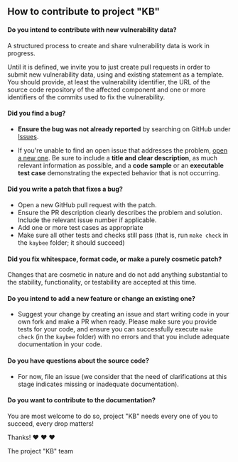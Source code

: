 ## How to contribute to project "KB"

#### **Do you intend to contribute with new vulnerability data?**

A structured process to create and share vulnerability data is work in progress.

Until it is defined, we invite you to just create pull requests in order to
submit new vulnerability data, using and existing statement as a template. You
should provide, at least the vulnerability identifier, the URL of the source
code repository of the affected component and one or more identifiers of the
commits used to fix the vulnerability.

#### **Did you find a bug?**

* **Ensure the bug was not already reported** by searching on GitHub under
  [Issues](https://github.com/sap/project-kb/issues).

* If you're unable to find an open issue that addresses the problem, [open a new
  one](https://github.com/sap/project-kb/issues/new). Be sure to include a
  **title and clear description**, as much relevant information as possible, and
  a **code sample** or an **executable test case** demonstrating the expected
  behavior that is not occurring.


#### **Did you write a patch that fixes a bug?**

* Open a new GitHub pull request with the patch.
* Ensure the PR description clearly describes the problem and solution. Include
  the relevant issue number if applicable.
* Add one or more test cases as appropriate
* Make sure all other tests and checks still pass (that is, run `make check` in
  the `kaybee` folder; it should succeed)

#### **Did you fix whitespace, format code, or make a purely cosmetic patch?**

Changes that are cosmetic in nature and do not add anything substantial to the
stability, functionality, or testability are accepted at this time.

#### **Do you intend to add a new feature or change an existing one?**

* Suggest your change by creating an issue  and start writing code in your own
  fork and make a PR when ready. Please make sure you provide tests for your
  code, and ensure you can successfully execute `make check` (in the `kaybee`
  folder) with no errors and that you include adequate documentation in your
  code.




#### **Do you have questions about the source code?**

* For now, file an issue (we consider that the need of clarifications at this
  stage indicates missing or inadequate documentation).

#### **Do you want to contribute to the documentation?**

You are most welcome to do so, project "KB" needs every one of you to succeed,
every drop matters!

Thanks! :heart: :heart: :heart:

The project "KB" team


